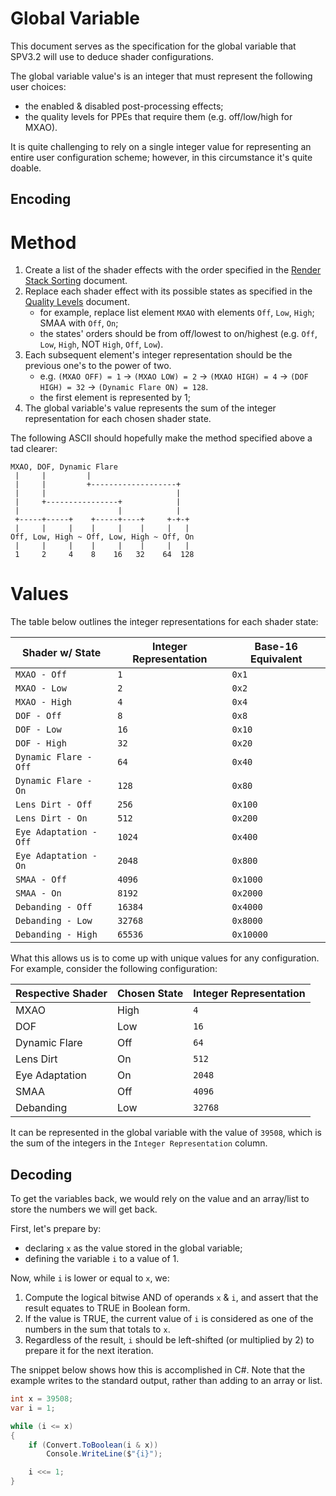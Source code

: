 # Global Variable

This document serves as the specification for the global variable that SPV3.2 will use to deduce shader configurations.

The global variable value's is an integer that must represent the following user choices:

- the enabled & disabled post-processing effects;
- the quality levels for PPEs that require them (e.g. off/low/high for MXAO).

It is quite challenging to rely on a single integer value for representing an entire user configuration scheme; however,
in this circumstance it's quite doable.

## Encoding

# Method

1. Create a list of the shader effects with the order specified in the [Render Stack Sorting](stack-sort.md) document.
2. Replace each shader effect with its possible states as specified in the [Quality Levels](quality-levels.md) document.
   - for example, replace list element `MXAO` with elements `Off`, `Low`, `High`; SMAA with `Off`, `On`;
   - the states' orders should be from off/lowest to on/highest (e.g. `Off`, `Low`, `High`, NOT `High`, `Off`, `Low`).
3. Each subsequent element's integer representation should be the previous one's to the power of two.
   - e.g. `(MXAO OFF) = 1` -> `(MXAO LOW) = 2` -> `(MXAO HIGH) = 4` -> `(DOF HIGH) = 32` -> `(Dynamic Flare ON) = 128`.
   - the first element is represented by 1; 
4. The global variable's value represents the sum of the integer representation for each chosen shader state.

The following ASCII should hopefully make the method specified above a tad clearer:

```
MXAO, DOF, Dynamic Flare
 |     |         |
 |     |         +-------------------+
 |     |                             |
 |     +----------------+            |
 |                      |            |
 +-----+-----+    +-----+----+     +-+-+
 |     |     |    |     |    |     |   |
Off, Low, High ~ Off, Low, High ~ Off, On
 |     |     |    |     |    |     |   |
 1     2     4    8    16   32    64  128
```

# Values

The table below outlines the integer representations for each shader state:

| Shader w/ State        | Integer Representation | Base-16 Equivalent |
| ---------------------- | ---------------------- | ------------------ |
| `MXAO - Off`           | `1`                    | `0x1`              |
| `MXAO - Low`           | `2`                    | `0x2`              |
| `MXAO - High`          | `4`                    | `0x4`              |
| `DOF - Off`            | `8`                    | `0x8`              |
| `DOF - Low`            | `16`                   | `0x10`             |
| `DOF - High`           | `32`                   | `0x20`             |
| `Dynamic Flare - Off`  | `64`                   | `0x40`             |
| `Dynamic Flare - On`   | `128`                  | `0x80`             |
| `Lens Dirt - Off`      | `256`                  | `0x100`            |
| `Lens Dirt - On`       | `512`                  | `0x200`            |
| `Eye Adaptation - Off` | `1024`                 | `0x400`            |
| `Eye Adaptation - On`  | `2048`                 | `0x800`            |
| `SMAA - Off`           | `4096`                 | `0x1000`           |
| `SMAA - On`            | `8192`                 | `0x2000`           |
| `Debanding - Off`      | `16384`                | `0x4000`           |
| `Debanding - Low`      | `32768`                | `0x8000`           |
| `Debanding - High`     | `65536`                | `0x10000`          |

What this allows us is to come up with unique values for any configuration.
For example, consider the following configuration:

| Respective Shader | Chosen State | Integer Representation |
| ----------------- | ------------ | ---------------------- |
| MXAO              | High         | `4`                    |
| DOF               | Low          | `16`                   |
| Dynamic Flare     | Off          | `64`                   |
| Lens Dirt         | On           | `512`                  |
| Eye Adaptation    | On           | `2048`                 |
| SMAA              | Off          | `4096`                 |
| Debanding         | Low          | `32768`                |

It can be represented in the global variable with the value of `39508`, which is the sum of the integers in the
`Integer Representation` column.

## Decoding

To get the variables back, we would rely on the value and an array/list to store the numbers we will get back.

First, let's prepare by:

- declaring `x` as the value stored in the global variable;
- defining the variable `i` to a value of 1.

Now, while `i` is lower or equal to `x`, we:
  1. Compute the logical bitwise AND of operands `x` & `i`, and assert that the result equates to TRUE in Boolean form.
  2. If the value is TRUE, the current value of `i` is considered as one of the numbers in the sum that totals to `x`.
  3. Regardless of the result, `i` should be left-shifted (or multiplied by 2) to prepare it for the next iteration.

The snippet below shows how this is accomplished in C#. Note that the example writes to the standard output, rather than
adding to an array or list.

```csharp
int x = 39508;
var i = 1;

while (i <= x)
{
    if (Convert.ToBoolean(i & x))
        Console.WriteLine($"{i}");

    i <<= 1;
}
```